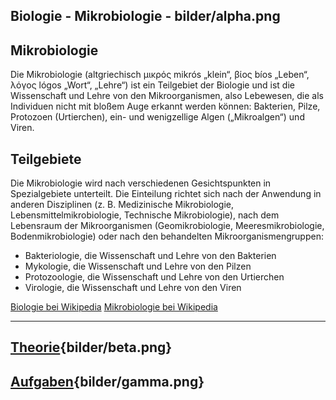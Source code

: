 
Biologie - Mikrobiologie - bilder/alpha.png
---
## Mikrobiologie

Die Mikrobiologie (altgriechisch μικρός mikrós „klein“, βίος bíos „Leben“, λόγος lógos „Wort“, „Lehre“) ist ein Teilgebiet der Biologie und ist die Wissenschaft und Lehre von den Mikroorganismen, also Lebewesen, die als Individuen nicht mit bloßem Auge erkannt werden können: Bakterien, Pilze, Protozoen (Urtierchen), ein- und wenigzellige Algen („Mikroalgen“) und Viren.

## Teilgebiete

Die Mikrobiologie wird nach verschiedenen Gesichtspunkten in Spezialgebiete unterteilt. Die Einteilung richtet sich nach der Anwendung in anderen Disziplinen (z. B. Medizinische Mikrobiologie, Lebensmittelmikrobiologie, Technische Mikrobiologie), nach dem Lebensraum der Mikroorganismen (Geomikrobiologie, Meeresmikrobiologie, Bodenmikrobiologie) oder nach den behandelten Mikroorganismengruppen:

* Bakteriologie, die Wissenschaft und Lehre von den Bakterien
* Mykologie, die Wissenschaft und Lehre von den Pilzen
* Protozoologie, die Wissenschaft und Lehre von den Urtierchen
* Virologie, die Wissenschaft und Lehre von den Viren

[Biologie bei Wikipedia](https://de.wikipedia.org/wiki/Biologie)
[Mikrobiologie bei Wikipedia](https://de.wikipedia.org/wiki/Mikrobiologie)

---
## [Theorie](theorie.md){bilder/beta.png}
## [Aufgaben](aufgaben.md){bilder/gamma.png}
